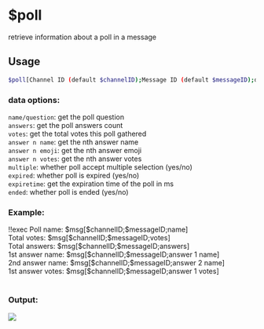 # $poll

retrieve information about a poll in a message

## Usage

```bash
$poll[Channel ID (default $channelID);Message ID (default $messageID);data]
```

### data options:
`name/question`: get the poll question\
`answers`: get the poll answers count\
`votes`: get the total votes this poll gathered\
`answer n name`: get the nth answer name\
`answer n emoji`: get the nth answer emoji\
`answer n votes`: get the nth answer votes\
`multiple`: whether poll accept multiple selection (yes/no)\
`expired`: whether poll is expired (yes/no)\
`expiretime`: get the expiration time of the poll in ms\
`ended`: whether poll is ended (yes/no)

### Example:
<discord-messages>
          <discord-message :bot="false" role-color="#ffcc9a" author="Member">
        !!exec Poll name: $msg[$channelID;$messageID;name]<br>Total votes: $msg[$channelID;$messageID;votes]<br>Total answers: $msg[$channelID;$messageID;answers]<br>1st answer name: $msg[$channelID;$messageID;answer 1 name]<br>2nd answer name: $msg[$channelID;$messageID;answer 2 name]<br>1st answer votes: $msg[$channelID;$messageID;answer 1 votes]<br><br>
          </discord-message>
</discord-messages>

### Output:
![](https://i.imgur.com/DRajoEQ.png)